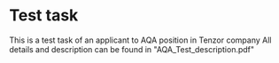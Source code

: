 # Test task

This is a test task of an applicant to AQA position in Tenzor company
All details and description can be found in "AQA_Test_description.pdf"
